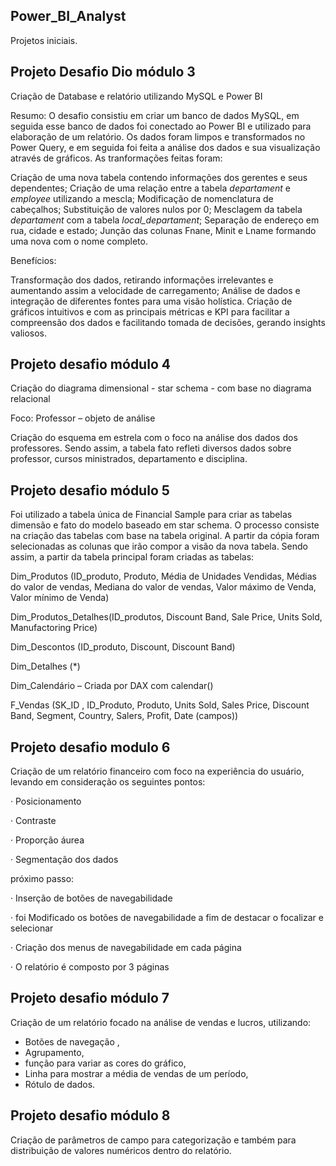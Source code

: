 ## Power_BI_Analyst
Projetos iniciais.

## Projeto Desafio Dio módulo 3
Criação de Database e relatório utilizando MySQL e Power BI

Resumo:
O desafio consistiu em criar um banco de dados MySQL, em seguida esse banco de dados foi conectado ao Power BI e utilizado para elaboração de um relatório. Os dados foram limpos e transformados no Power Query, e em seguida foi feita a análise dos dados e sua visualização através de gráficos. As tranformações feitas foram:

Criação de uma nova tabela contendo informações dos gerentes e seus dependentes;
Criação de uma relação entre a tabela *departament* e *employee* utilizando a mescla;
Modificação de nomenclatura de cabeçalhos;
Substituição de valores nulos por 0;
Mesclagem da tabela *departament* com a tabela *local_departament*;
Separação de endereço em rua, cidade e estado;
Junção das colunas Fnane, Minit e Lname formando uma nova com o nome completo.

Benefícios:

Transformação dos dados, retirando informações irrelevantes e aumentando assim a velocidade de carregamento;
Análise de dados e integração de diferentes fontes para uma visão holística.
Criação de gráficos intuitivos e com as principais métricas e KPI para facilitar a compreensão dos dados e facilitando tomada de decisões, gerando insights valiosos.






## Projeto desafio módulo 4
Criação do diagrama dimensional - star schema - com base no diagrama relacional

Foco: Professor – objeto de análise

Criação do esquema em estrela com o foco na análise dos dados dos professores. Sendo assim, a tabela fato refleti diversos dados sobre professor, cursos ministrados, departamento e disciplina.





## Projeto desafio módulo 5

Foi utilizado a tabela única de Financial Sample para criar as tabelas dimensão e fato do modelo baseado em star schema.
O processo consiste na criação das tabelas com base na tabela original. A partir da cópia foram selecionadas as colunas que irão compor a visão da nova tabela. Sendo assim, a partir da tabela principal foram criadas as tabelas:

Dim_Produtos (ID_produto, Produto, Média de Unidades Vendidas, Médias do valor de vendas, Mediana do valor de vendas, Valor máximo de Venda, Valor mínimo de Venda)

Dim_Produtos_Detalhes(ID_produtos, Discount Band, Sale Price, Units Sold, Manufactoring Price)

Dim_Descontos (ID_produto, Discount, Discount Band)

Dim_Detalhes (*)

Dim_Calendário – Criada por DAX com calendar()

F_Vendas (SK_ID , ID_Produto, Produto, Units Sold, Sales Price, Discount Band, Segment, Country, Salers, Profit, Date (campos))



## Projeto desafio modulo 6

Criação de um relatório financeiro com foco na experiência do usuário, levando em consideração os seguintes pontos:

· Posicionamento

· Contraste

· Proporção áurea

· Segmentação dos dados


próximo passo:

· Inserção de botões de navegabilidade

· foi Modificado os botões de navegabilidade a fim de destacar o focalizar e selecionar

· Criação dos menus de navegabilidade em cada página

· O relatório é composto por 3 páginas


## Projeto desafio módulo 7

Criação de um relatório focado na análise de vendas e lucros, utilizando:
 - Botões de navegação ,
 - Agrupamento,
 - função para variar as cores do gráfico,
 - Linha para mostrar a média de vendas de um período,
 - Rótulo de dados.



## Projeto desafio módulo 8

Criação de parâmetros de campo para categorização e também para distribuição de valores numéricos dentro do relatório. 








